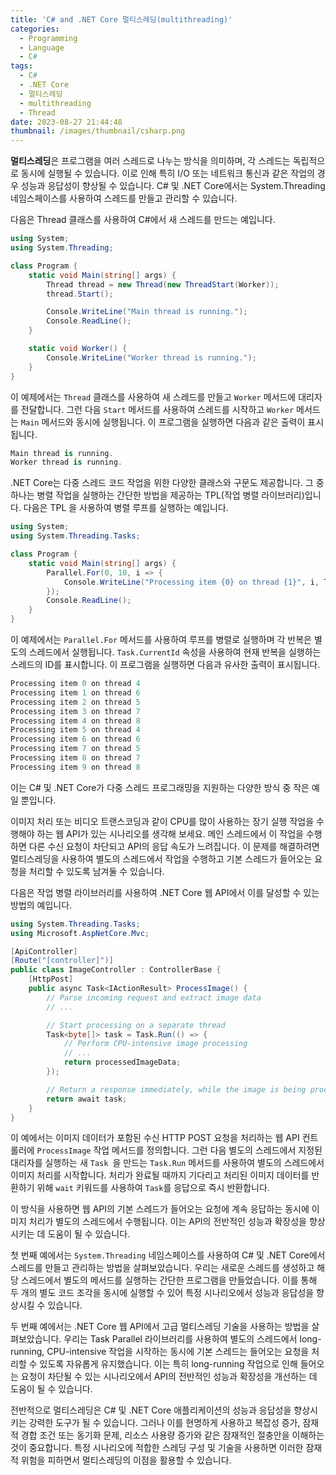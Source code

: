 ```yaml
---
title: 'C# and .NET Core 멀티스레딩(multithreading)'
categories:
  - Programming
  - Language
  - C#
tags:
  - C#
  - .NET Core
  - 멀티스레딩
  - multithreading
  - Thread
date: 2023-08-27 21:44:48
thumbnail: /images/thumbnail/csharp.png
---
```


**멀티스레딩**은 프로그램을 여러 스레드로 나누는 방식을 의미하며, 각 스레드는 독립적으로 동시에 실행될 수 있습니다. 이로 인해 특히 I/O 또는 네트워크 통신과 같은 작업의 경우 성능과 응답성이 향상될 수 있습니다. C# 및 .NET Core에서는 System.Threading 네임스페이스를 사용하여 스레드를 만들고 관리할 수 있습니다.

다음은 Thread 클래스를 사용하여 C#에서 새 스레드를 만드는 예입니다.

```cs
using System;
using System.Threading;

class Program {
    static void Main(string[] args) {
        Thread thread = new Thread(new ThreadStart(Worker));
        thread.Start();

        Console.WriteLine("Main thread is running.");
        Console.ReadLine();
    }

    static void Worker() {
        Console.WriteLine("Worker thread is running.");
    }
}
```

이 예제에서는 `Thread` 클래스를 사용하여 새 스레드를 만들고 `Worker` 메서드에 대리자를 전달합니다. 그런 다음 `Start` 메서드를 사용하여 스레드를 시작하고 `Worker` 메서드는 `Main` 메서드와 동시에 실행됩니다. 이 프로그램을 실행하면 다음과 같은 출력이 표시됩니다.

```cs
Main thread is running.
Worker thread is running.
```

.NET Core는 다중 스레드 코드 작업을 위한 다양한 클래스와 구문도 제공합니다. 그 중 하나는 병렬 작업을 실행하는 간단한 방법을 제공하는 TPL(작업 병렬 라이브러리)입니다. 다음은 TPL 을 사용하여 병렬 루프를 실행하는 예입니다.

```cs
using System;
using System.Threading.Tasks;

class Program {
    static void Main(string[] args) {
        Parallel.For(0, 10, i => {
            Console.WriteLine("Processing item {0} on thread {1}", i, Task.CurrentId);
        });
        Console.ReadLine();
    }
}
```

이 예제에서는 `Parallel.For` 메서드를 사용하여 루프를 병렬로 실행하며 각 반복은 별도의 스레드에서 실행됩니다. `Task.CurrentId` 속성을 사용하여 현재 반복을 실행하는 스레드의 ID를 표시합니다. 이 프로그램을 실행하면 다음과 유사한 출력이 표시됩니다.

```cs
Processing item 0 on thread 4
Processing item 1 on thread 6
Processing item 2 on thread 5
Processing item 3 on thread 7
Processing item 4 on thread 8
Processing item 5 on thread 4
Processing item 6 on thread 6
Processing item 7 on thread 5
Processing item 8 on thread 7
Processing item 9 on thread 8
```

이는 C# 및 .NET Core가 다중 스레드 프로그래밍을 지원하는 다양한 방식 중 작은 예일 뿐입니다.

이미지 처리 또는 비디오 트랜스코딩과 같이 CPU를 많이 사용하는 장기 실행 작업을 수행해야 하는 웹 API가 있는 시나리오를 생각해 보세요. 메인 스레드에서 이 작업을 수행하면 다른 수신 요청이 차단되고 API의 응답 속도가 느려집니다. 이 문제를 해결하려면 멀티스레딩을 사용하여 별도의 스레드에서 작업을 수행하고 기본 스레드가 들어오는 요청을 처리할 수 있도록 남겨둘 수 있습니다.

다음은 작업 병렬 라이브러리를 사용하여 .NET Core 웹 API에서 이를 달성할 수 있는 방법의 예입니다.

```cs
using System.Threading.Tasks;
using Microsoft.AspNetCore.Mvc;

[ApiController]
[Route("[controller]")]
public class ImageController : ControllerBase {
    [HttpPost]
    public async Task<IActionResult> ProcessImage() {
        // Parse incoming request and extract image data
        // ...

        // Start processing on a separate thread
        Task<byte[]> task = Task.Run(() => {
            // Perform CPU-intensive image processing
            // ...
            return processedImageData;
        });

        // Return a response immediately, while the image is being processed
        return await task;
    }
}
```

이 예에서는 이미지 데이터가 포함된 수신 HTTP POST 요청을 처리하는 웹 API 컨트롤러에 `ProcessImage` 작업 메서드를 정의합니다. 그런 다음 별도의 스레드에서 지정된 대리자를 실행하는 새 `Task `을 만드는 `Task.Run` 메서드를 사용하여 별도의 스레드에서 이미지 처리를 시작합니다. 처리가 완료될 때까지 기다리고 처리된 이미지 데이터를 반환하기 위해 `wait` 키워드를 사용하여 `Task`를 응답으로 즉시 반환합니다.

이 방식을 사용하면 웹 API의 기본 스레드가 들어오는 요청에 계속 응답하는 동시에 이미지 처리가 별도의 스레드에서 수행됩니다. 이는 API의 전반적인 성능과 확장성을 향상시키는 데 도움이 될 수 있습니다.

첫 번째 예에서는 `System.Threading` 네임스페이스를 사용하여 C# 및 .NET Core에서 스레드를 만들고 관리하는 방법을 살펴보았습니다. 우리는 새로운 스레드를 생성하고 해당 스레드에서 별도의 메서드를 실행하는 간단한 프로그램을 만들었습니다. 이를 통해 두 개의 별도 코드 조각을 동시에 실행할 수 있어 특정 시나리오에서 성능과 응답성을 향상시킬 수 있습니다.

두 번째 예에서는 .NET Core 웹 API에서 고급 멀티스레딩 기술을 사용하는 방법을 살펴보았습니다. 우리는 Task Parallel 라이브러리를 사용하여 별도의 스레드에서 long-running, CPU-intensive 작업을 시작하는 동시에 기본 스레드는 들어오는 요청을 처리할 수 있도록 자유롭게 유지했습니다. 이는 특히 long-running 작업으로 인해 들어오는 요청이 차단될 수 있는 시나리오에서 API의 전반적인 성능과 확장성을 개선하는 데 도움이 될 수 있습니다.

전반적으로 멀티스레딩은 C# 및 .NET Core 애플리케이션의 성능과 응답성을 향상시키는 강력한 도구가 될 수 있습니다. 그러나 이를 현명하게 사용하고 복잡성 증가, 잠재적 경합 조건 또는 동기화 문제, 리소스 사용량 증가와 같은 잠재적인 절충안을 이해하는 것이 중요합니다. 특정 시나리오에 적합한 스레딩 구성 및 기술을 사용하면 이러한 잠재적 위험을 피하면서 멀티스레딩의 이점을 활용할 수 있습니다.
